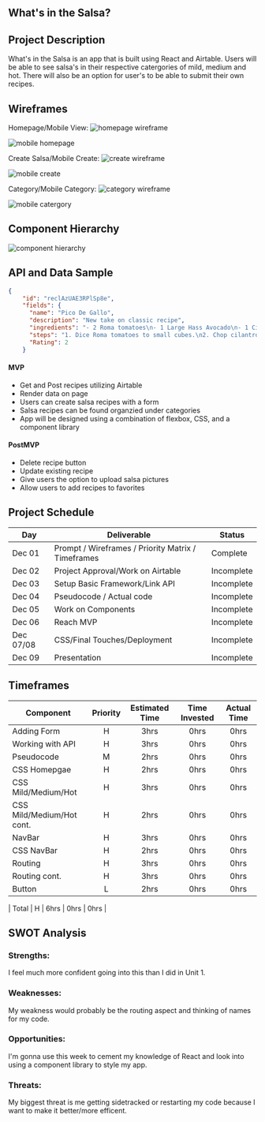 ## What's in the Salsa?

## Project Description

What's in the Salsa is an app that is built using React and Airtable. Users will be able to see salsa's in their respective catergories of mild, medium and hot. There will also be an option for user's to be able to submit their own recipes.

## Wireframes

Homepage/Mobile View: <img src= 'pictures/Screen Shot 2021-12-01 at 9.21.17 PM.png' alt= 'homepage wireframe'>

<img src= 'pictures/Screen Shot 2021-12-01 at 9.26.45 PM.png' alt= 'mobile homepage'>

Create Salsa/Mobile Create: <img src = 'pictures/Screen Shot 2021-12-01 at 8.09.02 PM.png'  alt = 'create wireframe' >

<img src = 'pictures/Screen Shot 2021-12-01 at 9.02.17 PM.png' alt= 'mobile create'>

Category/Mobile Category: <img src = 'pictures/Screen Shot 2021-12-01 at 9.08.17 PM.png' alt = 'category wireframe'>

<img src= 'pictures/Screen Shot 2021-12-01 at 9.13.30 PM.png' alt = 'mobile catergory'>

## Component Hierarchy

<img src= 'pictures/Screen Shot 2021-12-01 at 9.41.17 PM.png' alt = 'component hierarchy'>

## API and Data Sample

```json
{
    "id": "reclAzUAE3RPlSp8e",
    "fields": {
      "name": "Pico De Gallo",
      "description": "New take on classic recipe",
      "ingredients": "- 2 Roma tomatoes\n- 1 Large Hass Avocado\n- 1 Cilantro bunch\n- 1 Serrano pepper\n- 1/2 oz freshly squeezed lime\n- 1/2 White onion\n",
      "steps": "1. Dice Roma tomatoes to small cubes.\n2. Chop cilantro finely\n3. Cut avocados in half and remove seed. Make sure they're cubed\n4. Grab onion and dice ...",
      "Rating": 2
    }
```

#### MVP

- Get and Post recipes utilizing Airtable
- Render data on page
- Users can create salsa recipes with a form
- Salsa recipes can be found organzied under categories
- App will be designed using a combination of flexbox, CSS, and a component library

#### PostMVP

- Delete recipe button
- Update existing recipe
- Give users the option to upload salsa pictures
- Allow users to add recipes to favorites

## Project Schedule

| Day       | Deliverable                                        | Status     |
| --------- | -------------------------------------------------- | ---------- |
| Dec 01    | Prompt / Wireframes / Priority Matrix / Timeframes | Complete   |
| Dec 02    | Project Approval/Work on Airtable                  | Incomplete |
| Dec 03    | Setup Basic Framework/Link API                     | Incomplete |
| Dec 04    | Pseudocode / Actual code                           | Incomplete |
| Dec 05    | Work on Components                                 | Incomplete |
| Dec 06    | Reach MVP                                          | Incomplete |
| Dec 07/08 | CSS/Final Touches/Deployment                       | Incomplete |
| Dec 09    | Presentation                                       | Incomplete |

## Timeframes

| Component                 | Priority | Estimated Time | Time Invested | Actual Time |
| ------------------------- | :------: | :------------: | :-----------: | :---------: |
| Adding Form               |    H     |      3hrs      |     0hrs      |    0hrs     |
| Working with API          |    H     |      3hrs      |     0hrs      |    0hrs     |
| Pseudocode                |    M     |      2hrs      |     0hrs      |    0hrs     |
| CSS Homepgae              |    H     |      2hrs      |     0hrs      |    0hrs     |
| CSS Mild/Medium/Hot       |    H     |      3hrs      |     0hrs      |    0hrs     |
| CSS Mild/Medium/Hot cont. |    H     |      2hrs      |     0hrs      |    0hrs     |
| NavBar                    |    H     |      3hrs      |     0hrs      |    0hrs     |
| CSS NavBar                |    H     |      2hrs      |     0hrs      |    0hrs     |
| Routing                   |    H     |      3hrs      |     0hrs      |    0hrs     |
| Routing cont.             |    H     |      3hrs      |     0hrs      |    0hrs     |
| Button                    |    L     |      2hrs      |     0hrs      |    0hrs     |

| Total | H | 6hrs | 0hrs | 0hrs |

## SWOT Analysis

### Strengths:

I feel much more confident going into this than I did in Unit 1.

### Weaknesses:

My weakness would probably be the routing aspect and thinking of names for my code.

### Opportunities:

I'm gonna use this week to cement my knowledge of React and look into using a component library to style my app.

### Threats:

My biggest threat is me getting sidetracked or restarting my code because I want to make it better/more efficent.
